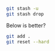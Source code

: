 
~~~bash
git stash -u
git stash drop
~~~

Below is better? 

~~~bash
git add .
git reset --hard
~~~
